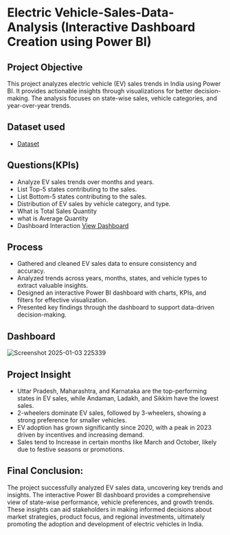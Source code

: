 # Electric Vehicle-Sales-Data-Analysis (Interactive Dashboard Creation using Power BI)
## Project Objective 
This project analyzes electric vehicle (EV) sales trends in India using Power BI. It provides actionable insights through visualizations for better decision-making. The analysis focuses on state-wise sales, vehicle categories, and year-over-year trends.

## Dataset used 
- <a href="https://github.com/thecodingraj/EV-Sales-Analysis/commit/3b1c6e81c096ea65e669e8068d308fda5e8a593d">Dataset</a>

## Questions(KPIs)
- Analyze EV sales trends over months and years.
- List Top-5 states contributing to the sales.
- List Bottom-5 states contributing to the sales.
- Distribution of EV sales by vehicle category, and type.
- What is Total Sales Quantity
- what is Average Quantity
- Dashboard Interaction <a href="https://github.com/thecodingraj/EV-Sales-Analysis/commit/686ff79669ae900a009d9a685bf99b8ef69f025a">View Dashboard</a>

## Process
- Gathered and cleaned EV sales data to ensure consistency and accuracy.
- Analyzed trends across years, months, states, and vehicle types to extract valuable insights.
- Designed an interactive Power BI dashboard with charts, KPIs, and filters for effective visualization.
- Presented key findings through the dashboard to support data-driven decision-making.

## Dashboard
![Screenshot 2025-01-03 225339](https://github.com/user-attachments/assets/c1894035-e7c3-4bfa-8570-a6f0e570ce77)

## Project Insight
- Uttar Pradesh, Maharashtra, and Karnataka are the top-performing states in EV sales, while Andaman, Ladakh, and Sikkim have the lowest sales.
- 2-wheelers dominate EV sales, followed by 3-wheelers, showing a strong preference for smaller vehicles.
- EV adoption has grown significantly since 2020, with a peak in 2023 driven by incentives and increasing demand.
- Sales tend to Increase in certain months like March and October, likely due to festive seasons or promotions.
 
## Final Conclusion:
The project successfully analyzed EV sales data, uncovering key trends and insights. The interactive Power BI dashboard provides a comprehensive view of state-wise performance, vehicle preferences, and growth trends. These insights can aid stakeholders in making informed decisions about market strategies, product focus, and regional investments, ultimately promoting the adoption and development of electric vehicles in India.
